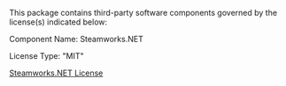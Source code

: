 This package contains third-party software components governed by the license(s) indicated below:

Component Name: Steamworks.NET

License Type: "MIT"

[Steamworks.NET License](https://github.com/yuyang9119/UnityExtensionsSteamworks.NET/blob/master/LICENSE.md)
